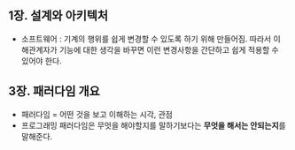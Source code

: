 ## 1장. 설계와 아키텍처
- 소프트웨어 : 기계의 행위를 쉽게 변경할 수 있도록 하기 위해 만들어짐. 따라서 이해관계자가 기능에 대한 생각을 바꾸면 이런 변경사항을 간단하고 쉽게 적용할 수 있어야 한다.  
## 3장. 패러다임 개요
- 패러다임 = 어떤 것을 보고 이해하는 시각, 관점
- 프로그래밍 패러다임은 무엇을 해야할지를 말하기보다는 **무엇을 해서는 안되는지**를 말해준다. 